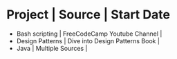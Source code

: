 # Project | Source | Start Date
- Bash scripting | FreeCodeCamp Youtube Channel | 
- Design Patterns | Dive into Design Patterns Book | 
- Java | Multiple Sources | 
